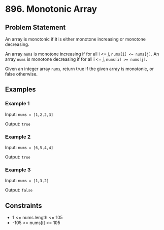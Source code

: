 # 896. Monotonic Array

## Problem Statement

An array is monotonic if it is either monotone increasing or monotone decreasing.

An array `nums` is monotone increasing if for all i <= j, `nums[i] <= nums[j]`. An array `nums` is monotone decreasing if for all i <= j, `nums[i] >= nums[j]`.

Given an integer array `nums`, return true if the given array is monotonic, or false otherwise.

## Examples

### Example 1

Input: `nums = [1,2,2,3]`

Output: `true`

### Example 2

Input: `nums = [6,5,4,4]`

Output: `true`

### Example 3

Input: `nums = [1,3,2]`

Output: `false`

## Constraints

- 1 <= nums.length <= 105
- -105 <= nums[i] <= 105
